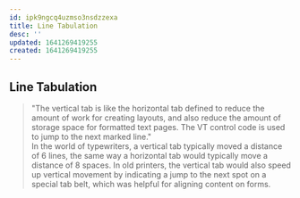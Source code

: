 ```yaml
---
id: ipk9ngcq4uzmso3nsdzzexa
title: Line Tabulation
desc: ''
updated: 1641269419255
created: 1641269419255
---
```



## Line Tabulation

> "The vertical tab is like the horizontal tab defined to reduce the amount of work for creating layouts, and also reduce the amount of storage space for formatted text pages. The VT control code is used to jump to the next marked line."
> <br>
> In the world of typewriters, a vertical tab typically moved a distance of 6 lines, the same way a horizontal tab would typically move a distance of 8 spaces. In old printers, the vertical tab would also speed up vertical movement by indicating a jump to the next spot on a special tab belt, which was helpful for aligning content on forms.
